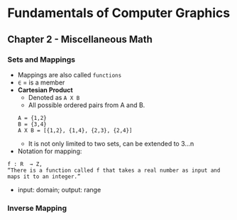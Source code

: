 # Fundamentals of Computer Graphics

## Chapter 2 - Miscellaneous Math

### Sets and Mappings 
- Mappings are also called `functions`
- `∈` = is a member
- **Cartesian Product**
    - Denoted as `A X B`
    - All possible ordered pairs from A and B. 
    ```
    A = {1,2}
    B = {3,4}
    A X B = [{1,2}, {1,4}, {2,3}, {2,4}]
    ```
    - It is not only limited to two sets, can be extended to 3...n
- Notation for mapping:

```
f : R  → Z,
“There is a function called f that takes a real number as input and maps it to an integer.”
```
- input: domain; output: range

### Inverse Mapping
    
